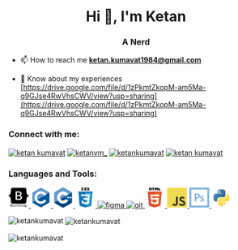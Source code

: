 <h1 align="center">Hi 👋, I'm Ketan</h1>
<h3 align="center">A Nerd</h3>

- 📫 How to reach me **ketan.kumavat1984@gmail.com**

- 📄 Know about my experiences [https://drive.google.com/file/d/1zPkmtZkopM-am5Ma-q9GJse4RwVhsCWV/view?usp=sharing](https://drive.google.com/file/d/1zPkmtZkopM-am5Ma-q9GJse4RwVhsCWV/view?usp=sharing)

<h3 align="left">Connect with me:</h3>
<p align="left">
<a href="https://linkedin.com/in/ketan kumavat" target="blank"><img align="center" src="https://raw.githubusercontent.com/rahuldkjain/github-profile-readme-generator/master/src/images/icons/Social/linked-in-alt.svg" alt="ketan kumavat" height="30" width="40" /></a>
<a href="https://instagram.com/ketanvm_" target="blank"><img align="center" src="https://raw.githubusercontent.com/rahuldkjain/github-profile-readme-generator/master/src/images/icons/Social/instagram.svg" alt="ketanvm_" height="30" width="40" /></a>
<a href="https://www.codechef.com/users/ketankumavat" target="blank"><img align="center" src="https://cdn.jsdelivr.net/npm/simple-icons@3.1.0/icons/codechef.svg" alt="ketankumavat" height="30" width="40" /></a>
<a href="https://www.hackerrank.com/ketan kumavat" target="blank"><img align="center" src="https://raw.githubusercontent.com/rahuldkjain/github-profile-readme-generator/master/src/images/icons/Social/hackerrank.svg" alt="ketan kumavat" height="30" width="40" /></a>
</p>

<h3 align="left">Languages and Tools:</h3>
<p align="left"> <a href="https://getbootstrap.com" target="_blank" rel="noreferrer"> <img src="https://raw.githubusercontent.com/devicons/devicon/master/icons/bootstrap/bootstrap-plain-wordmark.svg" alt="bootstrap" width="40" height="40"/> </a> <a href="https://www.cprogramming.com/" target="_blank" rel="noreferrer"> <img src="https://raw.githubusercontent.com/devicons/devicon/master/icons/c/c-original.svg" alt="c" width="40" height="40"/> </a> <a href="https://www.w3schools.com/cpp/" target="_blank" rel="noreferrer"> <img src="https://raw.githubusercontent.com/devicons/devicon/master/icons/cplusplus/cplusplus-original.svg" alt="cplusplus" width="40" height="40"/> </a> <a href="https://www.w3schools.com/css/" target="_blank" rel="noreferrer"> <img src="https://raw.githubusercontent.com/devicons/devicon/master/icons/css3/css3-original-wordmark.svg" alt="css3" width="40" height="40"/> </a> <a href="https://www.figma.com/" target="_blank" rel="noreferrer"> <img src="https://www.vectorlogo.zone/logos/figma/figma-icon.svg" alt="figma" width="40" height="40"/> </a> <a href="https://git-scm.com/" target="_blank" rel="noreferrer"> <img src="https://www.vectorlogo.zone/logos/git-scm/git-scm-icon.svg" alt="git" width="40" height="40"/> </a> <a href="https://www.w3.org/html/" target="_blank" rel="noreferrer"> <img src="https://raw.githubusercontent.com/devicons/devicon/master/icons/html5/html5-original-wordmark.svg" alt="html5" width="40" height="40"/> </a> <a href="https://developer.mozilla.org/en-US/docs/Web/JavaScript" target="_blank" rel="noreferrer"> <img src="https://raw.githubusercontent.com/devicons/devicon/master/icons/javascript/javascript-original.svg" alt="javascript" width="40" height="40"/> </a> <a href="https://www.photoshop.com/en" target="_blank" rel="noreferrer"> <img src="https://raw.githubusercontent.com/devicons/devicon/master/icons/photoshop/photoshop-line.svg" alt="photoshop" width="40" height="40"/> </a> <a href="https://www.python.org" target="_blank" rel="noreferrer"> <img src="https://raw.githubusercontent.com/devicons/devicon/master/icons/python/python-original.svg" alt="python" width="40" height="40"/> </a> </p>

<p><img align="left" src="https://github-readme-stats.vercel.app/api/top-langs?username=ketankumavat&show_icons=true&locale=en&layout=compact" alt="ketankumavat" /></p>

<p>&nbsp;<img align="center" src="https://github-readme-stats.vercel.app/api?username=ketankumavat&show_icons=true&locale=en" alt="ketankumavat" /></p>

<p><img align="center" src="https://github-readme-streak-stats.herokuapp.com/?user=ketankumavat&" alt="ketankumavat" /></p>

